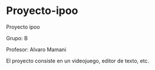 # Proyecto-ipoo
Proyecto ipoo

Grupo: B

Profesor: Alvaro Mamani

El proyecto consiste en un videojuego, editor de texto, etc.

